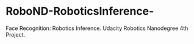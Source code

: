 # RoboND-RoboticsInference-
Face Recognition: Robotics Inference. Udacity Robotics Nanodegree 4th Project.